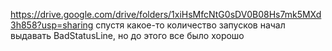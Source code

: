 https://drive.google.com/drive/folders/1xiHsMfcNtG0sDV0B08Hs7mk5MXd3h858?usp=sharing
спустя какое-то количество запусков начал выдавать BadStatusLine, но до этого все было хорошо
